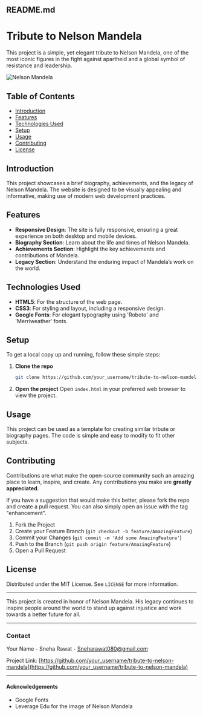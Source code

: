 ## README.md

# Tribute to Nelson Mandela

This project is a simple, yet elegant tribute to Nelson Mandela, one of the most iconic figures in the fight against apartheid and a global symbol of resistance and leadership.

![Nelson Mandela](https://blogassets.leverageedu.com/blog/wp-content/uploads/2020/06/10213938/Nelson-Mandela-Education.jpg)

## Table of Contents
- [Introduction](#introduction)
- [Features](#features)
- [Technologies Used](#technologies-used)
- [Setup](#setup)
- [Usage](#usage)
- [Contributing](#contributing)
- [License](#license)

## Introduction
This project showcases a brief biography, achievements, and the legacy of Nelson Mandela. The website is designed to be visually appealing and informative, making use of modern web development practices.

## Features
- **Responsive Design**: The site is fully responsive, ensuring a great experience on both desktop and mobile devices.
- **Biography Section**: Learn about the life and times of Nelson Mandela.
- **Achievements Section**: Highlight the key achievements and contributions of Mandela.
- **Legacy Section**: Understand the enduring impact of Mandela’s work on the world.

## Technologies Used
- **HTML5**: For the structure of the web page.
- **CSS3**: For styling and layout, including a responsive design.
- **Google Fonts**: For elegant typography using 'Roboto' and 'Merriweather' fonts.

## Setup
To get a local copy up and running, follow these simple steps:

1. **Clone the repo**
   ```sh
   git clone https://github.com/your_username/tribute-to-nelson-mandela.git
   ```

2. **Open the project**
   Open `index.html` in your preferred web browser to view the project.

## Usage
This project can be used as a template for creating similar tribute or biography pages. The code is simple and easy to modify to fit other subjects.

## Contributing
Contributions are what make the open-source community such an amazing place to learn, inspire, and create. Any contributions you make are **greatly appreciated**.

If you have a suggestion that would make this better, please fork the repo and create a pull request. You can also simply open an issue with the tag "enhancement".

1. Fork the Project
2. Create your Feature Branch (`git checkout -b feature/AmazingFeature`)
3. Commit your Changes (`git commit -m 'Add some AmazingFeature'`)
4. Push to the Branch (`git push origin feature/AmazingFeature`)
5. Open a Pull Request

## License
Distributed under the MIT License. See `LICENSE` for more information.

---

This project is created in honor of Nelson Mandela. His legacy continues to inspire people around the world to stand up against injustice and work towards a better future for all.

---

### Contact
Your Name - Sneha Rawat - Sneharawat080@gmail.com

Project Link: [https://github.com/your_username/tribute-to-nelson-mandela](https://github.com/your_username/tribute-to-nelson-mandela)

---

#### Acknowledgements
- Google Fonts
- Leverage Edu for the image of Nelson Mandela

